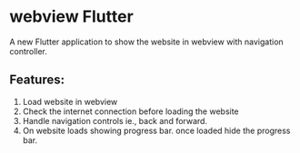# webview Flutter

A new Flutter application to show the website in webview with navigation controller.

## Features:
1) Load website in webview
2) Check the internet connection before loading the website
3) Handle navigation controls ie., back and forward.
4) On website loads showing progress bar. once loaded hide the progress bar.



